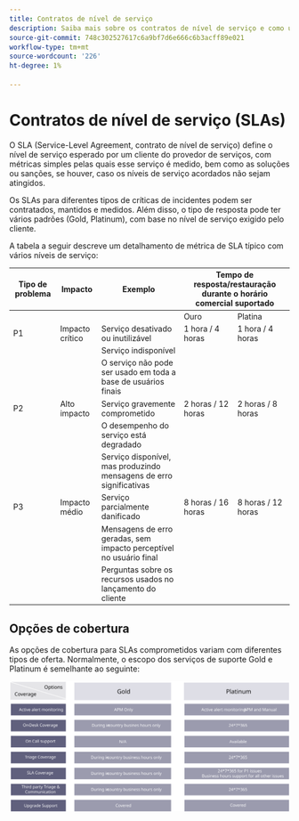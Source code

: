 ```yaml
---
title: Contratos de nível de serviço
description: Saiba mais sobre os contratos de nível de serviço e como usá-los para dar suporte à implementação do Adobe Commerce.
source-git-commit: 748c302527617c6a9bf7d6e666c6b3acff89e021
workflow-type: tm+mt
source-wordcount: '226'
ht-degree: 1%

---
```



# Contratos de nível de serviço (SLAs)

O SLA (Service-Level Agreement, contrato de nível de serviço) define o nível de serviço esperado por um cliente do provedor de serviços, com métricas simples pelas quais esse serviço é medido, bem como as soluções ou sanções, se houver, caso os níveis de serviço acordados não sejam atingidos.

Os SLAs para diferentes tipos de críticas de incidentes podem ser contratados, mantidos e medidos. Além disso, o tipo de resposta pode ter vários padrões (Gold, Platinum), com base no nível de serviço exigido pelo cliente.

A tabela a seguir descreve um detalhamento de métrica de SLA típico com vários níveis de serviço:

<table>
<thead>
  <tr>
    <th>Tipo de problema</th>
    <th>Impacto</th>
    <th>Exemplo</th>
    <th colspan="2">Tempo de resposta/restauração durante o horário comercial suportado</th>
  </tr>
</thead>
<tbody>
  <tr>
    <td colspan="3"></td>
    <td>Ouro</td>
    <td>Platina</td>
  </tr>
  <tr>
    <td>P1</td>
    <td>Impacto crítico</td>
    <td>Serviço desativado ou inutilizável</td>
    <td>1 hora / 4 horas</td>
    <td>1 hora / 4 horas</td>
  </tr>
  <tr>
    <td></td>
    <td></td>
    <td>Serviço indisponível</td>
    <td></td>
    <td></td>
  </tr>
  <tr>
    <td></td>
    <td></td>
    <td>O serviço não pode ser usado em toda a base de usuários finais</td>
    <td></td>
    <td></td>
  </tr>
  <tr>
    <td>P2</td>
    <td>Alto impacto</td>
    <td>Serviço gravemente comprometido</td>
    <td>2 horas / 12 horas</td>
    <td>2 horas / 8 horas</td>
  </tr>
  <tr>
    <td></td>
    <td></td>
    <td>O desempenho do serviço está degradado</td>
    <td></td>
    <td></td>
  </tr>
  <tr>
    <td></td>
    <td></td>
    <td>Serviço disponível, mas produzindo mensagens de erro significativas</td>
    <td></td>
    <td></td>
  </tr>
  <tr>
    <td>P3</td>
    <td>Impacto médio</td>
    <td>Serviço parcialmente danificado</td>
    <td>8 horas / 16 horas</td>
    <td>8 horas / 12 horas</td>
  </tr>
  <tr>
    <td></td>
    <td></td>
    <td>Mensagens de erro geradas, sem impacto perceptível no usuário final</td>
    <td></td>
    <td></td>
  </tr>
  <tr>
    <td></td>
    <td></td>
    <td>Perguntas sobre os recursos usados no lançamento do cliente</td>
    <td></td>
    <td></td>
  </tr>
</tbody>
</table>

## Opções de cobertura

As opções de cobertura para SLAs comprometidos variam com diferentes tipos de oferta. Normalmente, o escopo dos serviços de suporte Gold e Platinum é semelhante ao seguinte:

![Infográfico mostrando opções de cobertura de SLA](../../assets/playbooks/sla-coverage-options.svg)
